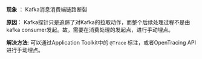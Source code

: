 **现象** ：
Kafka消息消费端链路断裂

**原因**：
Kafka探针只是追踪了对Kafka的拉取动作，而整个后续处理过程不是由kafka consumer发起。故，需要在消费处理的发起点，进行手动埋点。

**解决方法**: 可以通过Application Toolkit中的 `@Trace` 标注，或者OpenTracing API进行手动埋点。
